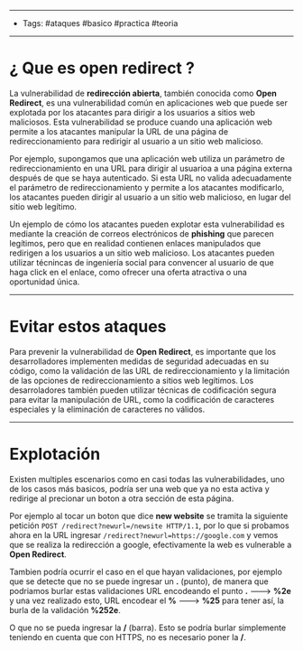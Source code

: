----
- Tags: #ataques #basico #practica #teoria 
---

# ¿ Que es **open redirect** ? 

La vulnerabilidad de **redirección abierta**, también conocida como **Open Redirect**, es una vulnerabilidad común en aplicaciones web que puede ser explotada por los atacantes para dirigir a los usuarios a sitios web maliciosos. Esta vulnerabilidad se produce cuando una aplicación web permite a los atacantes manipular la URL de una página de redireccionamiento para redirigir al usuario a un sitio web malicioso. 

Por ejemplo, supongamos que una aplicación web utiliza un parámetro de redireccionamiento en una URL para dirigir al usuarioa a una página externa después de que se haya autenticado. Si esta URL no valida adecuadamente el parámetro de redireccionamiento y permite a los atacantes modificarlo, los atacantes pueden dirigir al usuario a un sitio web malicioso, en lugar del sitio web legítimo. 

Un ejemplo de cómo los atacantes pueden explotar esta vulnerabilidad es mediante la creación de correos electrónicos de **phishing** que parecen legítimos, pero que en realidad contienen enlaces manipulados que redirigen a los usuarios a un sitio web malicioso. Los atacantes pueden utilizar técnincas de ingeniería social para convencer al usuario de que haga click en el enlace, como ofrecer una oferta atractiva o una oportunidad única. 

-----

# Evitar estos ataques 

Para prevenir la vulnerabilidad de **Open Redirect**, es importante que los desarrolladores implementen medidas de seguridad adecuadas en su código, como la validación de las URL de redireccionamiento y la limitación de las opciones de redireccionamiento a sitios web legítimos. Los desarroladores también pueden utilizar técnicas de codificación segura para evitar la manipulación de URL, como la codificación de caracteres especiales y la eliminación de caracteres no válidos. 

----

# Explotación 

Existen multiples escenarios como en casi todas las vulnerabilidades, uno de los casos más basicos, podría ser una web que ya no esta activa y redirige al precionar un boton a otra sección de esta página. 

Por ejemplo al tocar un boton que dice **new website** se tramita la siguiente petición `POST /redirect?newurl=/newsite HTTP/1.1`, por lo que si probamos ahora en la URL ingresar `/redirect?newurl=https://google.com` y vemos que se realiza la redirección a google, efectivamente la web es vulnerable a **Open Redirect**. 

Tambien podría ocurrir el caso en el que hayan validaciones, por ejemplo que se detecte que no se puede ingresar un **.** (punto), de manera que podriamos burlar estas validaciones URL encodeando el punto **.** ---> **%2e** y una vez realizado esto, URL encodear el **%** ---> **%25** para tener así, la burla de la validación **%252e**. 

O que no se pueda ingresar la **/** (barra).  Esto se podría burlar simplemente teniendo en cuenta que con HTTPS, no es necesario poner la **/**. 
